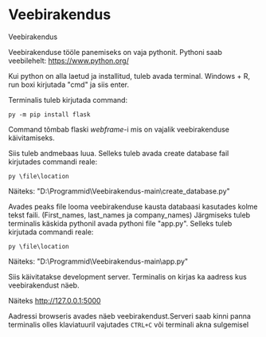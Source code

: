 # Veebirakendus
Veebirakendus

Veebirakenduse tööle panemiseks on vaja pythonit.
Pythoni saab veebilehelt: https://www.python.org/

Kui python on alla laetud ja installitud, tuleb avada terminal. Windows + R, run boxi kirjutada "cmd" ja siis enter.

Terminalis tuleb kirjutada command:

`py -m pip install flask`

Command tõmbab flaski _webframe_-i mis on vajalik veebirakenduse käivitamiseks.

Siis tuleb andmebaas luua.
Selleks tuleb avada create database fail kirjutades commandi reale: 

`py \file\location` 

Näiteks: "D:\Programmid\Veebirakendus-main\create_database.py"

Avades peaks file looma veebirakenduse kausta databaasi kasutades kolme tekst faili. (First_names, last_names ja company_names)
Järgmiseks tuleb terminalis käskida pythonil avada pythoni file "app.py".
Selleks tuleb kirjutada commandi reale:

`py \file\location`

Näiteks: "D:\Programmid\Veebirakendus-main\app.py"

Siis käivitatakse development server. Terminalis on kirjas ka aadress kus veebirakendust näeb.

Näiteks http://127.0.0.1:5000

Aadressi browseris avades näeb veebirakendust.Serveri saab kinni panna terminalis olles klaviatuuril vajutades `CTRL+C` või terminali akna sulgemisel

